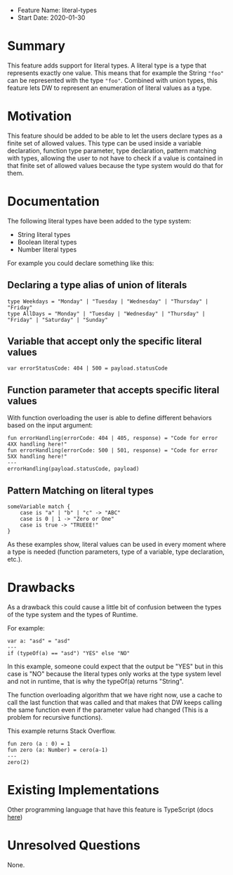 * Feature Name: literal-types
* Start Date: 2020-01-30

# Summary
[summary]: #summary

This feature adds support for literal types. A literal type is a type that represents exactly one value. This means that for example the String `"foo"` can be represented with the type `"foo"`. Combined with union types, this feature lets DW to represent an enumeration of literal values as a type. 

# Motivation
[motivation]: #motivation

This feature should be added to be able to let the users declare types as a finite set of allowed values. 
This type can be used inside a variable declaration, function type parameter, type declaration, pattern matching with types, allowing the user to not have to check if a value is contained in that finite set of allowed values because the type system would do that for them.
# Documentation
[documentation]: #documentation

The following literal types have been added to the type system:
- String literal types
- Boolean literal types
- Number literal types

For example you could declare something like this:

## Declaring a type alias of union of literals

```
type Weekdays = "Monday" | "Tuesday | "Wednesday" | "Thursday" | "Friday"
type AllDays = "Monday" | "Tuesday | "Wednesday" | "Thursday" | "Friday" | "Saturday" | "Sunday"
```

## Variable that accept only the specific literal values

```
var errorStatusCode: 404 | 500 = payload.statusCode
```

## Function parameter that accepts specific literal values
With function overloading the user is able to define different behaviors based on the input argument:

```
fun errorHandling(errorCode: 404 | 405, response) = "Code for error 4XX handling here!"
fun errorHandling(errorCode: 500 | 501, response) = "Code for error 5XX handling here!"
---
errorHandling(payload.statusCode, payload)
```

## Pattern Matching on literal types

```
someVariable match {
    case is "a" | "b" | "c" -> "ABC"
    case is 0 | 1 -> "Zero or One"
    case is true -> "TRUEEE!"
}
```

As these examples show, literal values can be used in every moment where a type is needed (function parameters, type of a variable, type declaration, etc.).

# Drawbacks
[drawbacks]: #drawbacks

As a drawback this could cause a little bit of confusion between the types of the type system and the types of Runtime. 

For example:
```
var a: "asd" = "asd"
---
if (typeOf(a) == "asd") "YES" else "NO"
```
In this example, someone could expect that the output be "YES" but in this case is "NO" because the literal types only works at the type system level and not in runtime, that is why the typeOf(a) returns "String".

The function overloading algorithm that we have right now, use a cache to call the last function that was called and that makes that DW keeps calling the same function even if the parameter value had changed (This is a problem for recursive functions).

This example returns Stack Overflow.
```
fun zero (a : 0) = 1
fun zero (a: Number) = cero(a-1)
---
zero(2)
```


# Existing Implementations
[existing-implementations]: #existing-implementations

Other programming language that have this feature is TypeScript (docs [here](https://www.typescriptlang.org/docs/handbook/advanced-types.html#string-literal-types))

# Unresolved Questions
[unresolved-questions]: #unresolved-questions

None.

